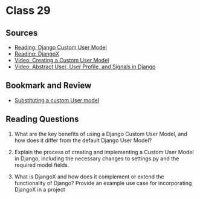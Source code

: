 # Class 29

## Sources
- [Reading: Django Custom User Model](https://learndjango.com/tutorials/django-custom-user-model)
- [Reading: DjangoX](https://github.com/wsvincent/djangox)
- [Video: Creating a Custom User Model](https://www.youtube.com/watch?v=eCeRC7E8Z7Y&t=59s)
- [Video: Abstract User, User Profile, and Signals in Django](https://www.youtube.com/watch?v=EudKs1HPUfE)

## Bookmark and Review
- [Substituting a custom User model](https://docs.djangoproject.com/en/3.0/topics/auth/customizing/#auth-custom-user)

## Reading Questions
1. What are the key benefits of using a Django Custom User Model, and how does it differ from the default Django User Model?
> 
2. Explain the process of creating and implementing a Custom User Model in Django, including the necessary changes to settings.py and the required model fields.
> 
3. What is DjangoX and how does it complement or extend the functionality of Django? Provide an example use case for incorporating DjangoX in a project